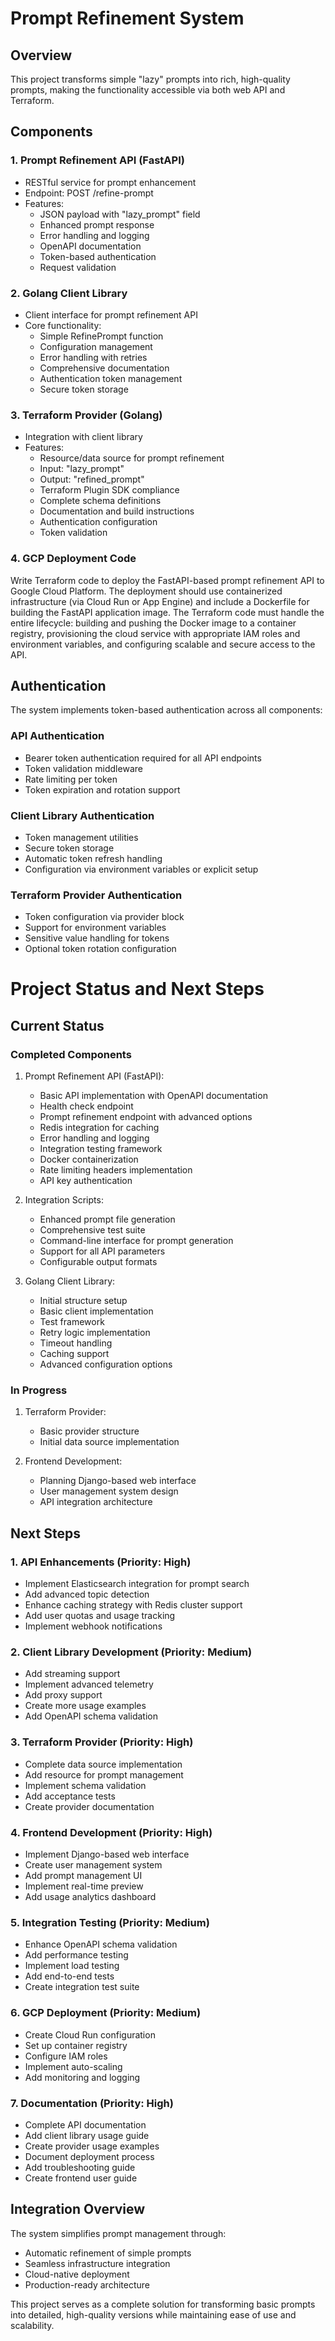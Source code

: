 # Prompt Refinement System

## Overview
This project transforms simple "lazy" prompts into rich, high-quality prompts, making the functionality accessible via both web API and Terraform.

## Components

### 1. Prompt Refinement API (FastAPI)
- RESTful service for prompt enhancement
- Endpoint: POST /refine-prompt
- Features:
  - JSON payload with "lazy_prompt" field
  - Enhanced prompt response
  - Error handling and logging
  - OpenAPI documentation
  - Token-based authentication
  - Request validation

### 2. Golang Client Library
- Client interface for prompt refinement API
- Core functionality:
  - Simple RefinePrompt function
  - Configuration management
  - Error handling with retries
  - Comprehensive documentation
  - Authentication token management
  - Secure token storage

### 3. Terraform Provider (Golang)
- Integration with client library
- Features:
  - Resource/data source for prompt refinement
  - Input: "lazy_prompt"
  - Output: "refined_prompt"
  - Terraform Plugin SDK compliance
  - Complete schema definitions
  - Documentation and build instructions
  - Authentication configuration
  - Token validation

### 4. GCP Deployment Code
Write Terraform code to deploy the FastAPI-based prompt refinement API to Google Cloud Platform. The deployment should use containerized infrastructure (via Cloud Run or App Engine) and include a Dockerfile for building the FastAPI application image. The Terraform code must handle the entire lifecycle: building and pushing the Docker image to a container registry, provisioning the cloud service with appropriate IAM roles and environment variables, and configuring scalable and secure access to the API.

## Authentication
The system implements token-based authentication across all components:

### API Authentication
- Bearer token authentication required for all API endpoints
- Token validation middleware
- Rate limiting per token
- Token expiration and rotation support

### Client Library Authentication
- Token management utilities
- Secure token storage
- Automatic token refresh handling
- Configuration via environment variables or explicit setup

### Terraform Provider Authentication
- Token configuration via provider block
- Support for environment variables
- Sensitive value handling for tokens
- Optional token rotation configuration

# Project Status and Next Steps

## Current Status

### Completed Components
1. Prompt Refinement API (FastAPI):
   - Basic API implementation with OpenAPI documentation
   - Health check endpoint
   - Prompt refinement endpoint with advanced options
   - Redis integration for caching
   - Error handling and logging
   - Integration testing framework
   - Docker containerization
   - Rate limiting headers implementation
   - API key authentication

2. Integration Scripts:
   - Enhanced prompt file generation
   - Comprehensive test suite
   - Command-line interface for prompt generation
   - Support for all API parameters
   - Configurable output formats

3. Golang Client Library:
   - Initial structure setup
   - Basic client implementation
   - Test framework
   - Retry logic implementation
   - Timeout handling
   - Caching support
   - Advanced configuration options

### In Progress
1. Terraform Provider:
   - Basic provider structure
   - Initial data source implementation

2. Frontend Development:
   - Planning Django-based web interface
   - User management system design
   - API integration architecture

## Next Steps

### 1. API Enhancements (Priority: High)
- Implement Elasticsearch integration for prompt search
- Add advanced topic detection
- Enhance caching strategy with Redis cluster support
- Add user quotas and usage tracking
- Implement webhook notifications

### 2. Client Library Development (Priority: Medium)
- Add streaming support
- Implement advanced telemetry
- Add proxy support
- Create more usage examples
- Add OpenAPI schema validation

### 3. Terraform Provider (Priority: High)
- Complete data source implementation
- Add resource for prompt management
- Implement schema validation
- Add acceptance tests
- Create provider documentation

### 4. Frontend Development (Priority: High)
- Implement Django-based web interface
- Create user management system
- Add prompt management UI
- Implement real-time preview
- Add usage analytics dashboard

### 5. Integration Testing (Priority: Medium)
- Enhance OpenAPI schema validation
- Add performance testing
- Implement load testing
- Add end-to-end tests
- Create integration test suite

### 6. GCP Deployment (Priority: Medium)
- Create Cloud Run configuration
- Set up container registry
- Configure IAM roles
- Implement auto-scaling
- Add monitoring and logging

### 7. Documentation (Priority: High)
- Complete API documentation
- Add client library usage guide
- Create provider usage examples
- Document deployment process
- Add troubleshooting guide
- Create frontend user guide

## Integration Overview
The system simplifies prompt management through:
- Automatic refinement of simple prompts
- Seamless infrastructure integration
- Cloud-native deployment
- Production-ready architecture

This project serves as a complete solution for transforming basic prompts into detailed, high-quality versions while maintaining ease of use and scalability.
